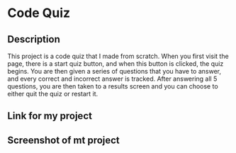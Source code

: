 # Code Quiz

## Description

This project is a code quiz that I made from scratch. When you first visit the page, there is a start quiz button, and when this button is clicked, the quiz begins. You are then given a series of questions that you have to answer, and every correct and incorrect answer is tracked. After answering all 5 questions, you are then taken to a results screen and you can choose to either quit the quiz or restart it.

## Link for my project



## Screenshot of mt project

